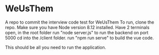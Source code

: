 # WeUsThem
A repo to commit the interview code test for WeUsThem
To run, clone the repo. Make sure you have Node version 8.12 installed. 
Have 2 terminals open,
in the root folder run "node server.js" to run the backend on port 5000
cd into the /client folder. run "npm run serve" to build the vue code. 

This should be all you need to run the application.
